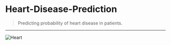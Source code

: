 # Heart-Disease-Prediction

> Predicting probability of heart disease in patients.

***
![Heart](https://www.econsight.com/wp-content/uploads/2022/12/Medical-Imaging.jpg)
